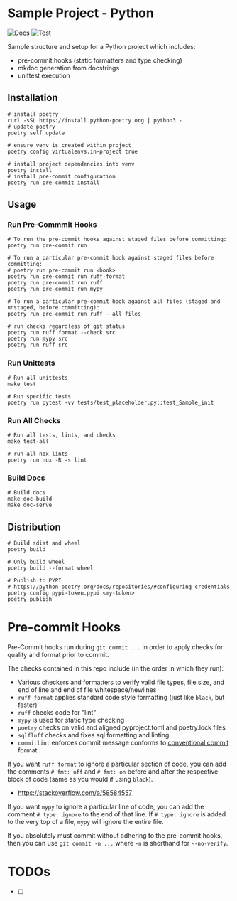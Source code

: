 # Sample Project - Python

![Docs](https://github.com/dlstadther/sample-project-python/actions/workflows/docs.yml/badge.svg)
![Test](https://github.com/dlstadther/sample-project-python/actions/workflows/tests.yml/badge.svg)

Sample structure and setup for a Python project which includes:
* pre-commit hooks (static formatters and type checking)
* mkdoc generation from docstrings
* unittest execution


## Installation
```shell
# install poetry
curl -sSL https://install.python-poetry.org | python3 -
# update poetry
poetry self update

# ensure venv is created within project
poetry config virtualenvs.in-project true

# install project dependencies into venv
poetry install
# install pre-commit configuration
poetry run pre-commit install
```


## Usage

### Run Pre-Commmit Hooks
```shell
# To run the pre-commit hooks against staged files before committing:
poetry run pre-commit run

# To run a particular pre-commit hook against staged files before committing:
# poetry run pre-commit run <hook>
poetry run pre-commit run ruff-format
poetry run pre-commit run ruff
poetry run pre-commit run mypy

# To run a particular pre-commit hook against all files (staged and unstaged, before committing):
poetry run pre-commit run ruff --all-files

# run checks regardless of git status
poetry run ruff format --check src
poetry run mypy src
poetry run ruff src
```

### Run Unittests
```shell
# Run all unittests
make test

# Run specific tests
poetry run pytest -vv tests/test_placeholder.py::test_Sample_init
```

### Run All Checks
```shell
# Run all tests, lints, and checks
make test-all

# run all nox lints
poetry run nox -R -s lint
```

### Build Docs

```shell
# Build docs
make doc-build
make doc-serve
```


## Distribution
```shell
# Build sdist and wheel
poetry build

# Only build wheel
poetry build --format wheel

# Publish to PYPI
# https://python-poetry.org/docs/repositories/#configuring-credentials
poetry config pypi-token.pypi <my-token>
poetry publish
```


# Pre-commit Hooks
Pre-Commit hooks run during `git commit ...` in order to apply checks for quality and format prior to commit.

The checks contained in this repo include (in the order in which they run):
* Various checkers and formatters to verify valid file types, file size, and end of line and end of file whitespace/newlines
* `ruff format` applies standard code style formatting (just like `black`, but faster)
* `ruff` checks code for "lint"
* `mypy` is used for static type checking
* `poetry` checks on valid and aligned pyproject.toml and poetry.lock files
* `sqlfluff` checks and fixes sql formatting and linting
* `commitlint` enforces commit message conforms to [conventional commit](https://www.conventionalcommits.org/en/v1.0.0/) format

If you want `ruff format` to ignore a particular section of code, you can add the comments `# fmt: off` and `# fmt: on` before and after the respective block of code (same as you would if using `black`).
* https://stackoverflow.com/a/58584557

If you want `mypy` to ignore a particular line of code, you can add the comment `# type: ignore` to the end of that line.
If `# type: ignore` is added to the very top of a file, `mypy` will ignore the entire file.

If you absolutely must commit without adhering to the pre-commit hooks, then you can use `git commit -n ...` where `-n` is shorthand for `--no-verify`.


# TODOs
* [ ]
